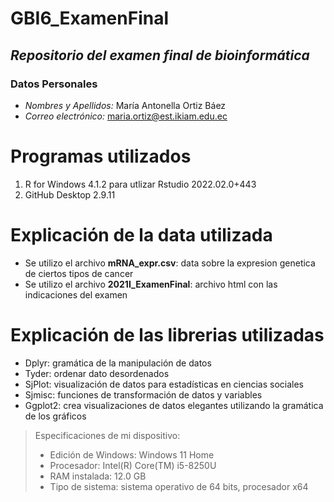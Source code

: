 # GBI6_ExamenFinal

***Repositorio del examen final de bioinformática***
-
### Datos Personales
- *Nombres y Apellidos:* María Antonella Ortiz Báez
- *Correo electrónico:* maria.ortiz@est.ikiam.edu.ec

# Programas utilizados
1. R for Windows 4.1.2 para utlizar Rstudio 2022.02.0+443
2. GitHub Desktop 2.9.11

# Explicación de la data utilizada
- Se utilizo el archivo **mRNA_expr.csv**: data sobre la expresion genetica de ciertos tipos de cancer
- Se utilizo el archivo **2021I_ExamenFinal**: archivo html con las indicaciones del examen 

# Explicación de las librerias utilizadas
- Dplyr: gramática de la manipulación de datos
- Tyder: ordenar dato desordenados
- SjPlot: visualización de datos para estadísticas en ciencias sociales
- Sjmisc: funciones de transformación de datos y variables
- Ggplot2: crea visualizaciones de datos elegantes utilizando la gramática de los gráficos

> Especificaciones de mi dispositivo: 
> - Edición de Windows: Windows 11 Home
> - Procesador: Intel(R) Core(TM) i5-8250U
> - RAM instalada: 12.0 GB
> - Tipo de sistema: sistema operativo de 64 bits, procesador x64

